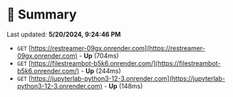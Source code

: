# 📖 Summary
Last updated: **5/20/2024, 9:24:46 PM**

- `GET` [https://restreamer-09gx.onrender.com](https://restreamer-09gx.onrender.com) - **Up** (704ms)
- `GET` [https://filestreambot-b5k6.onrender.com/](https://filestreambot-b5k6.onrender.com/) - **Up** (244ms)
- `GET` [https://jupyterlab-python3-12-3.onrender.com](https://jupyterlab-python3-12-3.onrender.com) - **Up** (148ms)
